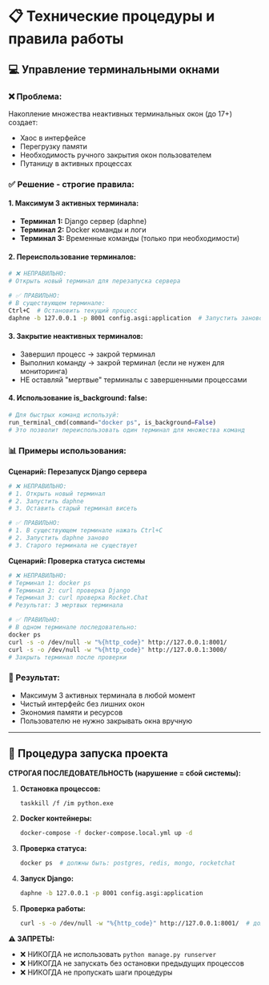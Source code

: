# 📋 Технические процедуры и правила работы

## 💻 Управление терминальными окнами

### ❌ Проблема:
Накопление множества неактивных терминальных окон (до 17+) создает:
- Хаос в интерфейсе
- Перегрузку памяти
- Необходимость ручного закрытия окон пользователем
- Путаницу в активных процессах

### ✅ Решение - строгие правила:

#### 1. **Максимум 3 активных терминала:**
- **Терминал 1:** Django сервер (daphne)
- **Терминал 2:** Docker команды и логи  
- **Терминал 3:** Временные команды (только при необходимости)

#### 2. **Переиспользование терминалов:**
```bash
# ❌ НЕПРАВИЛЬНО:
# Открыть новый терминал для перезапуска сервера

# ✅ ПРАВИЛЬНО:
# В существующем терминале:
Ctrl+C  # Остановить текущий процесс
daphne -b 127.0.0.1 -p 8001 config.asgi:application  # Запустить заново
```

#### 3. **Закрытие неактивных терминалов:**
- Завершил процесс → закрой терминал
- Выполнил команду → закрой терминал (если не нужен для мониторинга)
- НЕ оставляй "мертвые" терминалы с завершенными процессами

#### 4. **Использование is_background: false:**
```python
# Для быстрых команд используй:
run_terminal_cmd(command="docker ps", is_background=False)
# Это позволит переиспользовать один терминал для множества команд
```

### 📊 Примеры использования:

**Сценарий: Перезапуск Django сервера**
```bash
# ❌ НЕПРАВИЛЬНО:
# 1. Открыть новый терминал
# 2. Запустить daphne
# 3. Оставить старый терминал висеть

# ✅ ПРАВИЛЬНО:
# 1. В существующем терминале нажать Ctrl+C
# 2. Запустить daphne заново
# 3. Старого терминала не существует
```

**Сценарий: Проверка статуса системы**
```bash
# ❌ НЕПРАВИЛЬНО:
# Терминал 1: docker ps
# Терминал 2: curl проверка Django
# Терминал 3: curl проверка Rocket.Chat
# Результат: 3 мертвых терминала

# ✅ ПРАВИЛЬНО:
# В одном терминале последовательно:
docker ps
curl -s -o /dev/null -w "%{http_code}" http://127.0.0.1:8001/
curl -s -o /dev/null -w "%{http_code}" http://127.0.0.1:3000/
# Закрыть терминал после проверки
```

### 🎯 Результат:
- Максимум 3 активных терминала в любой момент
- Чистый интерфейс без лишних окон
- Экономия памяти и ресурсов
- Пользователю не нужно закрывать окна вручную

---

## 🚀 Процедура запуска проекта

**СТРОГАЯ ПОСЛЕДОВАТЕЛЬНОСТЬ (нарушение = сбой системы):**

1. **Остановка процессов:**
   ```bash
   taskkill /f /im python.exe
   ```

2. **Docker контейнеры:**
   ```bash
   docker-compose -f docker-compose.local.yml up -d
   ```

3. **Проверка статуса:**
   ```bash
   docker ps  # должны быть: postgres, redis, mongo, rocketchat
   ```

4. **Запуск Django:**
   ```bash
   daphne -b 127.0.0.1 -p 8001 config.asgi:application
   ```

5. **Проверка работы:**
   ```bash
   curl -s -o /dev/null -w "%{http_code}" http://127.0.0.1:8001/  # должно быть 200
   ```

**⚠️ ЗАПРЕТЫ:**
- ❌ НИКОГДА не использовать `python manage.py runserver`
- ❌ НИКОГДА не запускать без остановки предыдущих процессов
- ❌ НИКОГДА не пропускать шаги процедуры 

